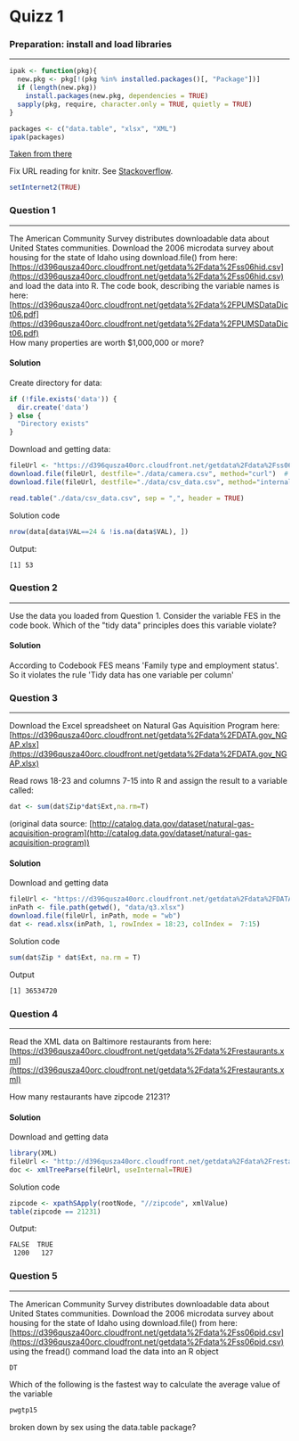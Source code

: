 Quizz 1
===========

### Preparation: install and load libraries 
--------------------------------------------

```r
ipak <- function(pkg){
  new.pkg <- pkg[!(pkg %in% installed.packages()[, "Package"])]
  if (length(new.pkg))
    install.packages(new.pkg, dependencies = TRUE)
  sapply(pkg, require, character.only = TRUE, quietly = TRUE)
}

packages <- c("data.table", "xlsx", "XML")
ipak(packages) 
```
[Taken from there](https://gist.github.com/stevenworthington/3178163)

Fix URL reading for knitr. See [Stackoverflow](http://stackoverflow.com/a/20003380).

```r
setInternet2(TRUE)
```

### Question 1
--------------
The American Community Survey distributes downloadable data about United States communities. Download the 2006 microdata survey about housing for the state of Idaho using download.file() from here:
[https://d396qusza40orc.cloudfront.net/getdata%2Fdata%2Fss06hid.csv](https://d396qusza40orc.cloudfront.net/getdata%2Fdata%2Fss06hid.csv) <br>
and load the data into R. The code book, describing the variable names is here: 
[https://d396qusza40orc.cloudfront.net/getdata%2Fdata%2FPUMSDataDict06.pdf](https://d396qusza40orc.cloudfront.net/getdata%2Fdata%2FPUMSDataDict06.pdf)<br>
How many properties are worth $1,000,000 or more? 

#### Solution
Create directory for data:

```r
if (!file.exists('data')) {
  dir.create('data')
} else {
  "Directory exists"
}
```

Download and getting data:
```r
fileUrl <- "https://d396qusza40orc.cloudfront.net/getdata%2Fdata%2Fss06hid.csv"
download.file(fileUrl, destfile="./data/camera.csv", method="curl")  # Linux
download.file(fileUrl, destfile="./data/csv_data.csv", method="internal") # Windows

read.table("./data/csv_data.csv", sep = ",", header = TRUE)
```

Solution code
```r
nrow(data[data$VAL==24 & !is.na(data$VAL), ])
```
Output:
```bash
[1] 53
```
### Question 2
--------------
Use the data you loaded from Question 1. Consider the variable FES in the code book. Which of the "tidy data" principles does this variable violate? 

#### Solution
According to Codebook FES means 'Family type and employment status'. So it violates the rule 'Tidy data has one variable per column'

### Question 3
--------------
Download the Excel spreadsheet on Natural Gas Aquisition Program here:
[https://d396qusza40orc.cloudfront.net/getdata%2Fdata%2FDATA.gov_NGAP.xlsx](https://d396qusza40orc.cloudfront.net/getdata%2Fdata%2FDATA.gov_NGAP.xlsx)

Read rows 18-23 and columns 7-15 into R and assign the result to a variable called: 
```r
dat <- sum(dat$Zip*dat$Ext,na.rm=T)
```
(original data source: [http://catalog.data.gov/dataset/natural-gas-acquisition-program](http://catalog.data.gov/dataset/natural-gas-acquisition-program))

#### Solution

Download and getting data
```r
fileUrl <- "https://d396qusza40orc.cloudfront.net/getdata%2Fdata%2FDATA.gov_NGAP.xlsx"
inPath <- file.path(getwd(), "data/q3.xlsx")
download.file(fileUrl, inPath, mode = "wb")
dat <- read.xlsx(inPath, 1, rowIndex = 18:23, colIndex =  7:15)
```

Solution code
```r
sum(dat$Zip * dat$Ext, na.rm = T)
```

Output
```bash
[1] 36534720
```

### Question 4
--------------
Read the XML data on Baltimore restaurants from here:
[https://d396qusza40orc.cloudfront.net/getdata%2Fdata%2Frestaurants.xml](https://d396qusza40orc.cloudfront.net/getdata%2Fdata%2Frestaurants.xml)

How many restaurants have zipcode 21231? 

#### Solution

Download and getting data
```r
library(XML)
fileUrl <- "http://d396qusza40orc.cloudfront.net/getdata%2Fdata%2Frestaurants.xml"
doc <- xmlTreeParse(fileUrl, useInternal=TRUE)
```

Solution code
```r
zipcode <- xpathSApply(rootNode, "//zipcode", xmlValue)
table(zipcode == 21231)
```

Output:
```bash
FALSE  TRUE 
 1200   127
```

### Question 5
--------------
The American Community Survey distributes downloadable data about United States communities. Download the 2006 microdata survey about housing for the state of Idaho using download.file() from here:
[https://d396qusza40orc.cloudfront.net/getdata%2Fdata%2Fss06pid.csv](https://d396qusza40orc.cloudfront.net/getdata%2Fdata%2Fss06pid.csv)
using the fread() command load the data into an R object

```r
DT
```

Which of the following is the fastest way to calculate the average value of the variable

```r
pwgtp15
```

broken down by sex using the data.table package?
